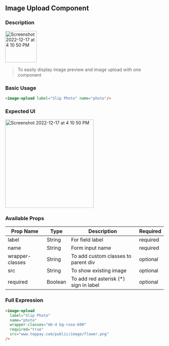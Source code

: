 ## Image Upload Component

### Description
<img width="auto" height="100" alt="Screenshot 2022-12-17 at 4 10 50 PM" src="https://myoctocat.com/assets/images/base-octocat.svg">

> To easily display image preview and image upload with one component

### Basic Usage
```html
<image-upload label="Slip Photo" name="photo"/>
```

### Expected UI
<img width="281" alt="Screenshot 2022-12-17 at 4 10 50 PM" src="https://user-images.githubusercontent.com/35889976/208235824-167e677c-2d81-4aa4-9f19-65a5778347f1.png">

### Available Props

| Prop Name       | Type    | Description                           | Required |
|-----------------|---------|---------------------------------------|----------|
| label           | String  | For field label                       | required |
| name            | String  | Form input name                       | required |
| wrapper-classes | String  | To add custom classes to parent div   | optional |
| src             | String  | To show existing image                | optional |
| required        | Boolean | To add red asterisk (*) sign in label | optional |

### Full Expression

```html
<image-upload 
  label="Slip Photo" 
  name="photo"
  wrapper-classes="mb-4 bg-rose-600"
  required="true"
  src="www.toppay.com/public/image/flower.png"
/>
```

